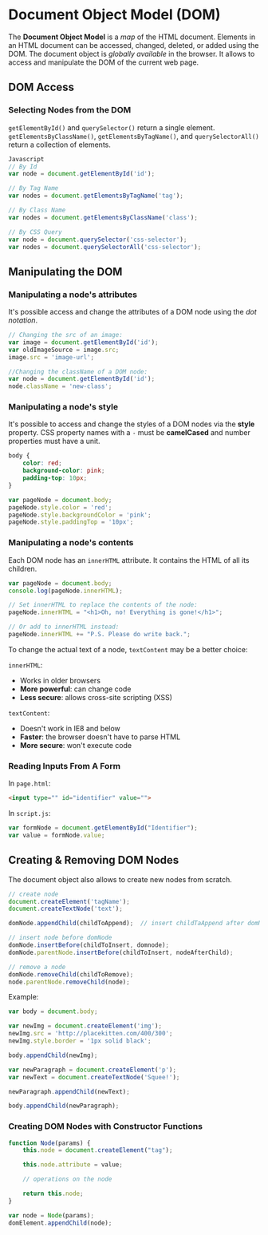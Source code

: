 # Document Object Model (DOM)

The **Document Object Model** is a *map* of the HTML document. Elements in an HTML document can be accessed, changed, deleted, or added using the DOM.
The document object is *globally available* in the browser. It allows to access and manipulate the DOM of the current web page.

## DOM Access

### Selecting Nodes from the DOM

`getElementById()` and `querySelector()` return a single element.  
`getElementsByClassName()`, `getElementsByTagName()`, and `querySelectorAll()` return a collection of elements.

```js
Javascript
// By Id
var node = document.getElementById('id');

// By Tag Name
var nodes = document.getElementsByTagName('tag');

// By Class Name
var nodes = document.getElementsByClassName('class');

// By CSS Query
var node = document.querySelector('css-selector');
var nodes = document.querySelectorAll('css-selector');
```

## Manipulating the DOM

### Manipulating a node's attributes

It's possible access and change the attributes of a DOM node using the *dot notation*.

```js
// Changing the src of an image:
var image = document.getElementById('id');
var oldImageSource = image.src;
image.src = 'image-url';

//Changing the className of a DOM node:
var node = document.getElementById('id');
node.className = 'new-class';
```

### Manipulating a node's style

It's possible to access and change the styles of a DOM nodes via the **style** property.
CSS property names with a `-` must be **camelCased** and number properties must have a unit.

```css
body {
    color: red;
    background-color: pink;
    padding-top: 10px;
}
```

```js
var pageNode = document.body;
pageNode.style.color = 'red';
pageNode.style.backgroundColor = 'pink';
pageNode.style.paddingTop = '10px';
```

### Manipulating a node's contents

Each DOM node has an `innerHTML` attribute. It contains the HTML of all its children.

```js
var pageNode = document.body;
console.log(pageNode.innerHTML);

// Set innerHTML to replace the contents of the node:
pageNode.innerHTML = "<h1>Oh, no! Everything is gone!</h1>";

// Or add to innerHTML instead:
pageNode.innerHTML += "P.S. Please do write back.";
```

To change the actual text of a node, `textContent` may be a better choice:

`innerHTML`:

- Works in older browsers
- **More powerful**: can change code
- **Less secure**: allows cross-site scripting (XSS)

`textContent`:

- Doesn't work in IE8 and below
- **Faster**: the browser doesn't have to parse HTML
- **More secure**: won't execute code

### Reading Inputs From A Form

In `page.html`:

```html
<input type="" id="identifier" value="">
```

In `script.js`:

```js
var formNode = document.getElementById("Identifier");
var value = formNode.value;
```

## Creating & Removing DOM Nodes

The document object also allows to create new nodes from scratch.

```js
// create node
document.createElement('tagName');
document.createTextNode('text');

domNode.appendChild(childToAppend);  // insert childTaAppend after domNode

// insert node before domNode
domNode.insertBefore(childToInsert, domnode);
domNode.parentNode.insertBefore(childToInsert, nodeAfterChild);

// remove a node
domNode.removeChild(childToRemove);
node.parentNode.removeChild(node);
```

Example:

```js
var body = document.body;

var newImg = document.createElement('img');
newImg.src = 'http://placekitten.com/400/300';
newImg.style.border = '1px solid black';

body.appendChild(newImg);

var newParagraph = document.createElement('p');
var newText = document.createTextNode('Squee!');

newParagraph.appendChild(newText);

body.appendChild(newParagraph);
```

### Creating DOM Nodes with Constructor Functions

```js
function Node(params) {
    this.node = document.createElement("tag");

    this.node.attribute = value;

    // operations on the node

    return this.node;
}

var node = Node(params);
domElement.appendChild(node);
```
